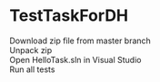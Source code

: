 # TestTaskForDH
Download zip file from master branch <br/> 
Unpack zip <br/>
Open HelloTask.sln in Visual Studio <br/>
Run all tests
